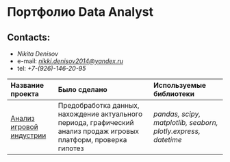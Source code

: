 # Портфолио Data Analyst

## Contacts: 

- *Nikita Denisov*
- e-mail: *nikki.denisov2014@yandex.ru*
- tel: *+7-(926)-146-20-95*

| Название проекта | Было сделано | Используемые библиотеки | 
| :---------------------- | :---------------------- | :---------------------- |
| [Анализ игровой индустрии](https://github.com/NikitaDenisov1/Portfolio/tree/main/My_project) | Предобработка данных, нахождение актуального периода, графический анализ продаж игровых платформ, проверка гипотез | *pandas,  scipy, matplotlib, seaborn, plotly.express, datetime* 

